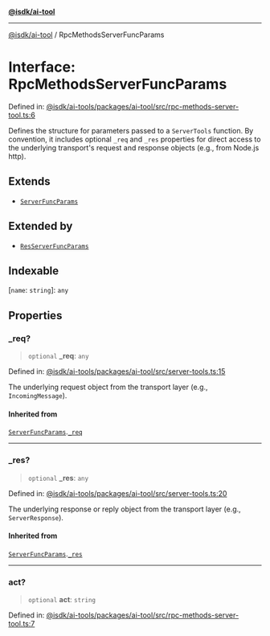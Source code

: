 [**@isdk/ai-tool**](../README.md)

***

[@isdk/ai-tool](../globals.md) / RpcMethodsServerFuncParams

# Interface: RpcMethodsServerFuncParams

Defined in: [@isdk/ai-tools/packages/ai-tool/src/rpc-methods-server-tool.ts:6](https://github.com/isdk/ai-tool.js/blob/fb1809b53cc75a30928176c26910792b6b8a96e1/src/rpc-methods-server-tool.ts#L6)

Defines the structure for parameters passed to a `ServerTools` function.
By convention, it includes optional `_req` and `_res` properties for direct
access to the underlying transport's request and response objects (e.g., from Node.js http).

## Extends

- [`ServerFuncParams`](ServerFuncParams.md)

## Extended by

- [`ResServerFuncParams`](ResServerFuncParams.md)

## Indexable

\[`name`: `string`\]: `any`

## Properties

### \_req?

> `optional` **\_req**: `any`

Defined in: [@isdk/ai-tools/packages/ai-tool/src/server-tools.ts:15](https://github.com/isdk/ai-tool.js/blob/fb1809b53cc75a30928176c26910792b6b8a96e1/src/server-tools.ts#L15)

The underlying request object from the transport layer (e.g., `IncomingMessage`).

#### Inherited from

[`ServerFuncParams`](ServerFuncParams.md).[`_req`](ServerFuncParams.md#_req)

***

### \_res?

> `optional` **\_res**: `any`

Defined in: [@isdk/ai-tools/packages/ai-tool/src/server-tools.ts:20](https://github.com/isdk/ai-tool.js/blob/fb1809b53cc75a30928176c26910792b6b8a96e1/src/server-tools.ts#L20)

The underlying response or reply object from the transport layer (e.g., `ServerResponse`).

#### Inherited from

[`ServerFuncParams`](ServerFuncParams.md).[`_res`](ServerFuncParams.md#_res)

***

### act?

> `optional` **act**: `string`

Defined in: [@isdk/ai-tools/packages/ai-tool/src/rpc-methods-server-tool.ts:7](https://github.com/isdk/ai-tool.js/blob/fb1809b53cc75a30928176c26910792b6b8a96e1/src/rpc-methods-server-tool.ts#L7)
